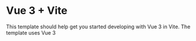 ﻿# Vue 3 + Vite
This template should help get you started developing with Vue 3 in Vite. The template uses Vue 3 <script setup> SFCs, check out the script setup docs to learn more.

# Recommended IDE Setup
VS Code + Volar (and disable Vetur) + TypeScript Vue Plugin (Volar).
